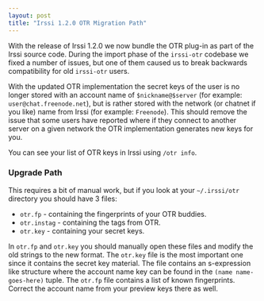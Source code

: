 ```yaml
---
layout: post
title: "Irssi 1.2.0 OTR Migration Path"
---
```


With the release of Irssi 1.2.0 we now bundle the OTR plug-in as part of the
Irssi source code. During the import phase of the `irssi-otr` codebase we fixed a
number of issues, but one of them caused us to break backwards compatibility
for old `irssi-otr` users.

With the updated OTR implementation the secret keys of the user is no longer
stored with an account name of `$nickname@$server` (for example:
`user@chat.freenode.net`), but is rather stored with the network (or chatnet if
you like) name from Irssi (for example: `Freenode`). This should remove the
issue that some users have reported where if they connect to another server on
a given network the OTR implementation generates new keys for you.

You can see your list of OTR keys in Irssi using `/otr info`.

### Upgrade Path

This requires a bit of manual work, but if you look at your `~/.irssi/otr`
directory you should have 3 files:

- `otr.fp` - containing the fingerprints of your OTR buddies.
- `otr.instag` - containing the tags from OTR.
- `otr.key` - containing your secret keys.

In `otr.fp` and `otr.key` you should manually open these files and modify the
old strings to the new format. The `otr.key` file is the most important one
since it contains the secret key material. The file contains an s-expression
like structure where the account name key can be found in the `(name
name-goes-here)` tuple. The `otr.fp` file contains a list of known
fingerprints.  Correct the account name from your preview keys there as well.
